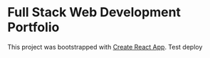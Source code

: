 # Full Stack Web Development Portfolio

This project was bootstrapped with [Create React App](https://github.com/facebookincubator/create-react-app).
Test deploy